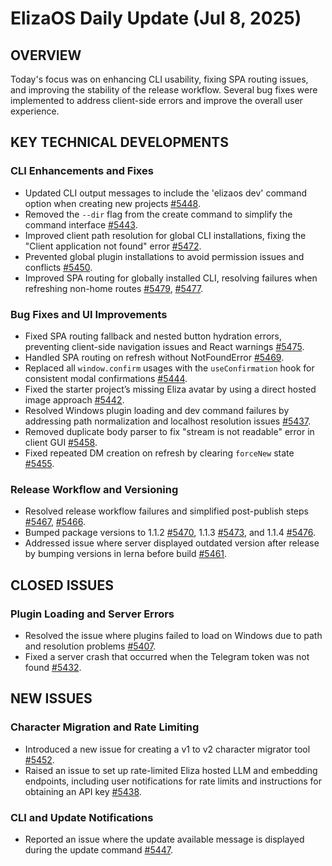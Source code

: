 # ElizaOS Daily Update (Jul 8, 2025)
## OVERVIEW 
Today's focus was on enhancing CLI usability, fixing SPA routing issues, and improving the stability of the release workflow. Several bug fixes were implemented to address client-side errors and improve the overall user experience.

## KEY TECHNICAL DEVELOPMENTS

### CLI Enhancements and Fixes
- Updated CLI output messages to include the 'elizaos dev' command option when creating new projects [#5448](https://github.com/elizaos/eliza/pull/5448).
- Removed the `--dir` flag from the create command to simplify the command interface [#5443](https://github.com/elizaos/eliza/pull/5443).
- Improved client path resolution for global CLI installations, fixing the "Client application not found" error [#5472](https://github.com/elizaos/eliza/pull/5472).
- Prevented global plugin installations to avoid permission issues and conflicts [#5450](https://github.com/elizaos/eliza/pull/5450).
- Improved SPA routing for globally installed CLI, resolving failures when refreshing non-home routes [#5479](https://github.com/elizaos/eliza/pull/5479), [#5477](https://github.com/elizaos/eliza/pull/5477).

### Bug Fixes and UI Improvements
- Fixed SPA routing fallback and nested button hydration errors, preventing client-side navigation issues and React warnings [#5475](https://github.com/elizaos/eliza/pull/5475).
- Handled SPA routing on refresh without NotFoundError [#5469](https://github.com/elizaos/eliza/pull/5469).
- Replaced all `window.confirm` usages with the `useConfirmation` hook for consistent modal confirmations [#5444](https://github.com/elizaos/eliza/pull/5444).
- Fixed the starter project’s missing Eliza avatar by using a direct hosted image approach [#5442](https://github.com/elizaos/eliza/pull/5442).
- Resolved Windows plugin loading and dev command failures by addressing path normalization and localhost resolution issues [#5437](https://github.com/elizaos/eliza/pull/5437).
- Removed duplicate body parser to fix "stream is not readable" error in client GUI [#5458](https://github.com/elizaos/eliza/pull/5458).
- Fixed repeated DM creation on refresh by clearing `forceNew` state [#5455](https://github.com/elizaos/eliza/pull/5455).

### Release Workflow and Versioning
- Resolved release workflow failures and simplified post-publish steps [#5467](https://github.com/elizaos/eliza/pull/5467), [#5466](https://github.com/elizaos/eliza/pull/5466).
- Bumped package versions to 1.1.2 [#5470](https://github.com/elizaos/eliza/pull/5470), 1.1.3 [#5473](https://github.com/elizaos/eliza/pull/5473), and 1.1.4 [#5476](https://github.com/elizaos/eliza/pull/5476).
- Addressed issue where server displayed outdated version after release by bumping versions in lerna before build [#5461](https://github.com/elizaos/eliza/pull/5461).

## CLOSED ISSUES

### Plugin Loading and Server Errors
- Resolved the issue where plugins failed to load on Windows due to path and resolution problems [#5407](https://github.com/elizaos/eliza/issues/5407).
- Fixed a server crash that occurred when the Telegram token was not found [#5432](https://github.com/elizaos/eliza/issues/5432).

## NEW ISSUES

### Character Migration and Rate Limiting
- Introduced a new issue for creating a v1 to v2 character migrator tool [#5452](https://github.com/elizaos/eliza/issues/5452).
- Raised an issue to set up rate-limited Eliza hosted LLM and embedding endpoints, including user notifications for rate limits and instructions for obtaining an API key [#5438](https://github.com/elizaos/eliza/issues/5438).

### CLI and Update Notifications
- Reported an issue where the update available message is displayed during the update command [#5447](https://github.com/elizaos/eliza/issues/5447).